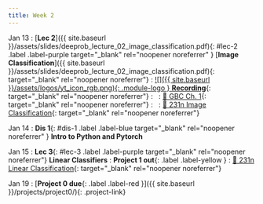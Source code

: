 ```yaml
---
title: Week 2
---
```


Jan 13
: [**Lec 2**]({{ site.baseurl }}/assets/slides/deeprob_lecture_02_image_classification.pdf){: #lec-2 .label .label-purple target="_blank" rel="noopener noreferrer" } [**Image Classification**]({{ site.baseurl }}/assets/slides/deeprob_lecture_02_image_classification.pdf){: target="_blank" rel="noopener noreferrer"}
  : [![]({{ site.baseurl }}/assets/logos/yt_icon_rgb.png){: .module-logo } **Recording**](https://leccap.engin.umich.edu/leccap/player/r/k4WywR){: target="_blank" rel="noopener noreferrer"}
: &nbsp;
  : [📖 GBC Ch. 1](https://www.deeplearningbook.org/contents/intro.html){: target="_blank" rel="noopener noreferrer"}
: &nbsp;
  : [📖 231n Image Classification](https://cs231n.github.io/classification/){: target="_blank" rel="noopener noreferrer"}


Jan 14
: **Dis 1**{: #dis-1 .label .label-blue target="_blank" rel="noopener noreferrer" } **Intro to Python and Pytorch**



Jan 15
: **Lec 3**{: #lec-3 .label .label-purple target="_blank" rel="noopener noreferrer"} **Linear Classifiers**
: **Project 1 out**{: .label .label-yellow }
  : [📖 231n Linear Classification](https://cs231n.github.io/linear-classify/){: target="_blank" rel="noopener noreferrer"}



Jan 19
: [**Project 0 due**{: .label .label-red }]({{ site.baseurl }}/projects/project0/){: .project-link}
